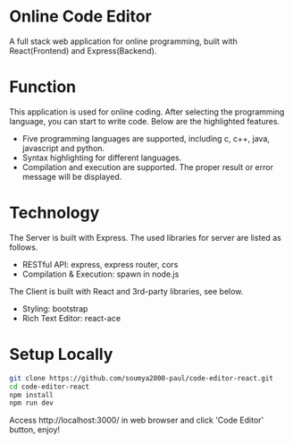 # Online Code Editor
A full stack web application for online programming, built with React(Frontend) and Express(Backend).


# Function
This application is used for online coding. After selecting the programming language, you can start to write code. Below are the highlighted features.
* Five programming languages are supported, including c, c++, java, javascript and python.
* Syntax highlighting for different languages.
* Compilation and execution are supported. The proper result or error message will be displayed.

# Technology
The Server is built with Express. The used libraries for server are listed as follows.
* RESTful API: express, express router, cors
* Compilation & Execution: spawn in node.js

The Client is built with React and 3rd-party libraries, see below.
* Styling: bootstrap
* Rich Text Editor: react-ace



# Setup Locally
```bash
git clone https://github.com/soumya2000-paul/code-editor-react.git
cd code-editor-react
npm install
npm run dev
```
Access http://localhost:3000/ in web browser and click 'Code Editor' button, enjoy!
